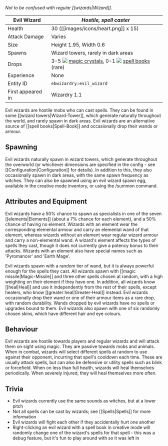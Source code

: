 _Not to be confused with regular [[wizards|Wizard]]._

| Evil Wizard | _Hostile, spell caster_ |
|--------|-------|
| Health | 30 ([[images/icons/heart.png]] x 15)|
| Attack Damage | Varies |
| Size | Height 1.95, Width 0.6 |
| Spawns | Wizard towers, rarely in dark areas |
| Drops | 3-5 ![](https://github.com/Electroblob77/Wizardry/blob/1.12.2/src/main/resources/assets/ebwizardry/textures/items/magic_crystal.png) [magic crystals](https://github.com/Electroblob77/Wizardry/wiki/Magic-Crystal), 0-1 ![](https://github.com/Electroblob77/Wizardry/blob/1.12.2/src/main/resources/assets/ebwizardry/textures/items/spell_book.png) [spell books](https://github.com/Electroblob77/Wizardry/wiki/Spell-Book) (rare)|
| Experience | None |
| Entity ID | `ebwizardry:evil_wizard` |
| First appeared in | Wizardry 1.1 |

Evil wizards are hostile mobs who can cast spells. They can be found in some [[wizard towers|Wizard-Tower]], which generate naturally throughout the world, and rarely spawn in dark areas. Evil wizards are an alternative source of [[spell books|Spell-Book]] and occasionally drop their wands or armour.

## Spawning
Evil wizards naturally spawn in wizard towers, which generate throughout the overworld (or whichever dimensions are specified in the config - see [[Configuration|Configuration]] for details). In addition to this, they also occasionally spawn in dark areas, with the same spawn frequency as witches. They can also be spawned using an evil wizard spawn egg, available in the creative mode inventory, or using the /summon command.

## Attributes and Equipment
Evil wizards have a 50% chance to spawn as specialists in one of the seven [[elements|Elements]] (about a 7% chance for each element), and a 50% chance of having no element. Wizards with an element wear the corresponding elemental armour and carry an elemental wand of that element, whereas wizards without an element wear regular wizard armour and carry a non-elemental wand. A wizard's element affects the types of spells they cast, though it does not currently give a potency bonus to their attacks. Wizards with an element also have special names such as 'Pyromancer' and 'Earth Mage'.

Evil wizards spawn with a random tier of wand, but it is always powerful enough for the spells they cast. All wizards spawn with [[magic missile|Magic-Missile]] and three other spells chosen at random, with a high weighting on their element if they have one. In addition, all wizards know [[heal|Heal]] and use it independently from the rest of their spells, except healers, who know [[greater heal|Greater-Heal]] instead. Evil wizards occasionally drop their wand or one of their armour items as a rare drop, with random durability. Wands dropped by evil wizards have no spells or upgrades bound to them. Evil wizards also spawn with one of six randomly chosen skins, which have different hair and eye colours.

## Behaviour
Evil wizards are hostile towards players and regular wizards and will attack them on sight using magic. They are passive towards mobs and animals. When in combat, wizards will select different spells at random to use against their opponent, incurring that spell's cooldown each time. These are usually attack spells, but can also be defensive or utility spells such as blink or forcefield. When on less than full health, wizards will heal themselves periodically. When severely injured, they will heal themselves more often.

## Trivia
- Evil wizards currently use the same sounds as witches, but at a lower pitch
- Not all spells can be cast by wizards; see [[Spells|Spells]] for more information
- Evil wizards will fight each other if they accidentally hurt one another
- Right-clicking an evil wizard with a spell book in creative mode will randomly change one of the wizard's spells for that spell - this was a debug feature, but it's fun to play around with so it was left in